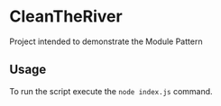 # CleanTheRiver
Project intended to demonstrate the Module Pattern

## Usage
To run the script execute the `node index.js` command.

